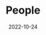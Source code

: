 ---
title: People
date: 2022-10-24

type: landing

sections:
  - block: people
    content:
      title: Meet the Team
      # Choose which groups/teams of users to display.
      #   Edit `user_groups` in each user's profile to add them to one or more of these groups.
      user_groups:
          - PI
          - CO-PI
          - PhD Student
          - Master Student
          - Collaborator
          - Undergraduate Student
      sort_by: Params.last_name
      sort_ascending: true
    design:
      show_interests: false
      show_role: true
      show_social: true
---